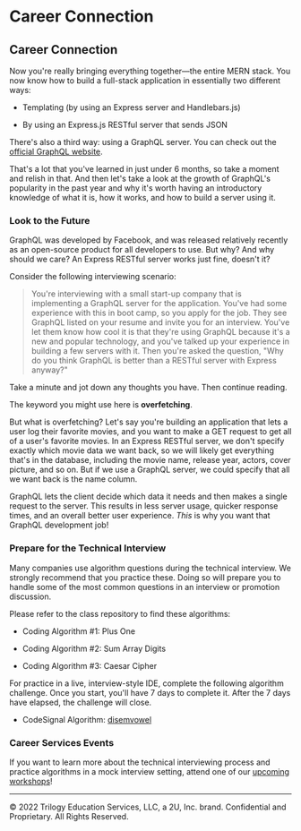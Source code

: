 # Career Connection

## Career Connection

Now you're really bringing everything together&mdash;the entire MERN stack. You now know how to build a full-stack application in essentially two different ways:

- Templating (by using an Express server and Handlebars.js)

- By using an Express.js RESTful server that sends JSON

There's also a third way: using a GraphQL server. You can check out the [official GraphQL website](https://graphql.org/).

That's a lot that you've learned in just under 6 months, so take a moment and relish in that. And then let's take a look at the growth of GraphQL's popularity in the past year and why it's worth having an introductory knowledge of what it is, how it works, and how to build a server using it.

### Look to the Future

GraphQL was developed by Facebook, and was released relatively recently as an open-source product for all developers to use. But why? And why should we care? An Express RESTful server works just fine, doesn't it? 

Consider the following interviewing scenario:

> You're interviewing with a small start-up company that is implementing a GraphQL server for the application. You've had some experience with this in boot camp, so you apply for the job. They see GraphQL listed on your resume and invite you for an interview. You've let them know how cool it is that they're using GraphQL because it's a new and popular technology, and you've talked up your experience in building a few servers with it. Then you're asked the question, "Why do you think GraphQL is better than a RESTful server with Express anyway?"

Take a minute and jot down any thoughts you have. Then continue reading.

The keyword you might use here is **overfetching**.

But what is overfetching? Let's say you're building an application that lets a user log their favorite movies, and you want to make a GET request to get all of a user's favorite movies. In an Express RESTful server, we don't specify exactly which movie data we want back, so we will likely get everything that's in the database, including the movie name, release year, actors, cover picture, and so on. But if we use a GraphQL server, we could specify that all we want back is the name column.

GraphQL lets the client decide which data it needs and then makes a single request to the server. This results in less server usage, quicker response times, and an overall better user experience. _This_ is why you want that GraphQL development job!

### Prepare for the Technical Interview

Many companies use algorithm questions during the technical interview. We strongly recommend that you practice these. Doing so will prepare you to handle some of the most common questions in an interview or promotion discussion.

Please refer to the class repository to find these algorithms:

- Coding Algorithm #1: Plus One

- Coding Algorithm #2: Sum Array Digits

- Coding Algorithm #3: Caesar Cipher

For practice in a live, interview-style IDE, complete the following algorithm challenge. Once you start, you'll have 7 days to complete it. After the 7 days have elapsed, the challenge will close.

- CodeSignal Algorithm: [disemvowel](https://app.codesignal.com/public-test/muLKxQ9LXTWtufeXX/jZiFpbXwCTErvS)

### Career Services Events

If you want to learn more about the technical interviewing process and practice algorithms in a mock interview setting, attend one of our [upcoming workshops](https://careernetwork.2u.com/?utm_medium=Academics&utm_source=boot_camp)!

---
© 2022 Trilogy Education Services, LLC, a 2U, Inc. brand. Confidential and Proprietary. All Rights Reserved.
